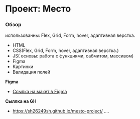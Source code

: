 # Проект: Место #


### Обзор
 использованны:
  Flex, Grid, Form, hover, адаптивная верстка.
* HTML
* CSS(Flex, Grid, Form, hover, адаптивная верстка.)
* JS( основы: работа с функциями, сабмитом, массивом)
* Figma
* Картинки
* Валидация полей 


**Figma**

* [Ссылка на макет в Figma](https://www.figma.com/file/bjyvbKKJN2naO0ucURl2Z0/JavaScript.-Sprint-5?node-id=50160%3A110)
  
**Сыллка на GH**

*
  https://sh26249sh.github.io/mesto-project/
   ....
